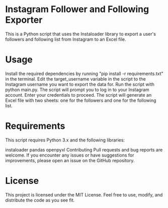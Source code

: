 # Instagram Follower and Following Exporter
This is a Python script that uses the Instaloader library to export a user's followers and following list from Instagram to an Excel file.

# Usage
Install the required dependencies by running "pip install -r requirements.txt" in the terminal.
Edit the target_username variable in the script to the Instagram username you want to export the data for.
Run the script with python main.py.
The script will prompt you to log in to your Instagram account. Enter your credentials to proceed.
The script will generate an Excel file with two sheets: one for the followers and one for the following list.

# Requirements
This script requires Python 3.x and the following libraries:

instaloader
pandas
openpyxl
Contributing
Pull requests and bug reports are welcome. If you encounter any issues or have suggestions for improvements, please open an issue on the GitHub repository.

# License
This project is licensed under the MIT License. Feel free to use, modify, and distribute the code as you see fit.
